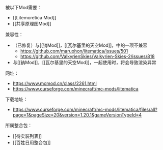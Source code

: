 被以下Mod需要：
- [[Litemoretica Mod]]
- [[共享原理图Mod]]

兼容性：
- （已修复）与[[钠Mod]]，[[瓦尔基里的天空Mod]]，中的一项不兼容
  - https://github.com/maruohon/litematica/issues/501
  - https://github.com/ValkyrienSkies/Valkyrien-Skies-2/issues/818
- 与[[钠Mod]]，[[瓦尔基里的天空Mod]]，一起使用时，将会导致渲染异常

网址：
- https://www.mcmod.cn/class/2261.html
- https://www.curseforge.com/minecraft/mc-mods/litematica

下载地址：
- https://www.curseforge.com/minecraft/mc-mods/litematica/files/all?page=1&pageSize=20&version=1.20.1&gameVersionTypeId=4

所属整合包：
- [[待实装列表]]
- [[百姓日用整合包]]